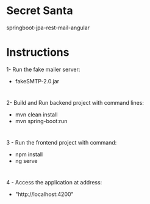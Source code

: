 # Secret Santa
springboot-jpa-rest-mail-angular

# Instructions 
1- Run the fake mailer server:
  * fakeSMTP-2.0.jar
#
2- Build and Run backend project with command lines: 
  * mvn clean install
  * mvn spring-boot:run
#
3 - Run the frontend project with command:  
  * npm install
  * ng serve
#
4 - Access the application at address: 
  * "http://localhost:4200"
#
